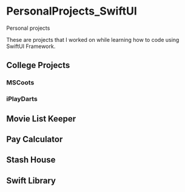 # PersonalProjects_SwiftUI
Personal projects 

These are projects that I worked on while learning how to code using SwiftUI Framework.

## College Projects
### MSCoots
### iPlayDarts
## Movie List Keeper
## Pay Calculator
## Stash House
## Swift Library
